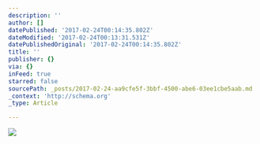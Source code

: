 ```yaml
---
description: ''
author: []
datePublished: '2017-02-24T00:14:35.802Z'
dateModified: '2017-02-24T00:13:31.531Z'
datePublishedOriginal: '2017-02-24T00:14:35.802Z'
title: ''
publisher: {}
via: {}
inFeed: true
starred: false
sourcePath: _posts/2017-02-24-aa9cfe5f-3bbf-4500-abe6-03ee1cbe5aab.md
_context: 'http://schema.org'
_type: Article

---
```

![](https://the-grid-user-content.s3-us-west-2.amazonaws.com/b88e6ae8-99c3-4f31-9425-ba3071dee8c4.png)